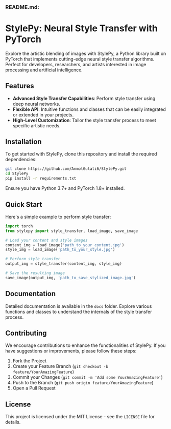 ### README.md:

# StylePy: Neural Style Transfer with PyTorch

Explore the artistic blending of images with StylePy, a Python library built on PyTorch that implements cutting-edge neural style transfer algorithms. Perfect for developers, researchers, and artists interested in image processing and artificial intelligence.

## Features

- **Advanced Style Transfer Capabilities**: Perform style transfer using deep neural networks.
- **Flexible API**: Intuitive functions and classes that can be easily integrated or extended in your projects.
- **High-Level Customization**: Tailor the style transfer process to meet specific artistic needs.

## Installation

To get started with StylePy, clone this repository and install the required dependencies:

```bash
git clone https://github.com/AnmolGulati6/StylePy.git
cd StylePy
pip install -r requirements.txt
```

Ensure you have Python 3.7+ and PyTorch 1.8+ installed.

## Quick Start

Here's a simple example to perform style transfer:

```python
import torch
from stylepy import style_transfer, load_image, save_image

# Load your content and style images
content_img = load_image('path_to_your_content.jpg')
style_img = load_image('path_to_your_style.jpg')

# Perform style transfer
output_img = style_transfer(content_img, style_img)

# Save the resulting image
save_image(output_img, 'path_to_save_stylized_image.jpg')
```

## Documentation

Detailed documentation is available in the `docs` folder. Explore various functions and classes to understand the internals of the style transfer process.

## Contributing

We encourage contributions to enhance the functionalities of StylePy. If you have suggestions or improvements, please follow these steps:

1. Fork the Project
2. Create your Feature Branch (`git checkout -b feature/YourAmazingFeature`)
3. Commit your Changes (`git commit -m 'Add some YourAmazingFeature'`)
4. Push to the Branch (`git push origin feature/YourAmazingFeature`)
5. Open a Pull Request

## License

This project is licensed under the MIT License - see the `LICENSE` file for details.
